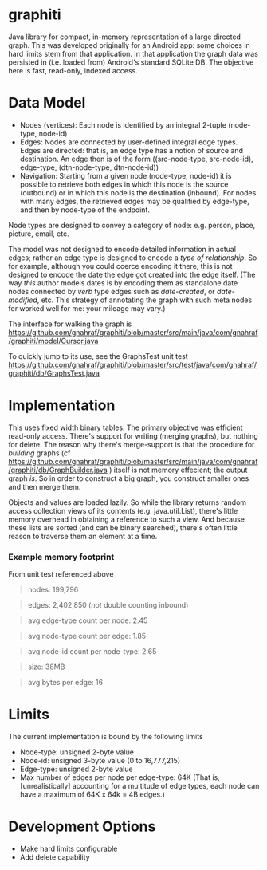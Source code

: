# graphiti

Java library for compact, in-memory representation of a large directed graph. This was developed originally for an Android app: some choices in hard limits stem from that application. In that application the graph data was persisted in (i.e. loaded from) Android's standard SQLite DB. The objective here is fast, read-only, indexed access.

# Data Model

* Nodes (vertices): Each node is identified by an integral 2-tuple (node-type, node-id)
* Edges: Nodes are connected by user-defined integral edge types. Edges are directed: that is, an edge type has a notion of source and destination. An edge then is of the form ((src-node-type, src-node-id), edge-type, (dtn-node-type, dtn-node-id))
* Navigation: Starting from a given node (node-type, node-id) it is possible to retrieve both edges in which this node is the source (outbound) or in which this node is the destination (inbound). For nodes with many edges, the retrieved edges may be qualified by edge-type, and then by node-type of the endpoint.

Node types are designed to convey a category of node: e.g. person, place, picture, email, etc.

The model was not designed to encode detailed information in actual edges; rather an edge type is designed to encode a _type of relationship_. So for example, although you could coerce encoding it there, this is not designed to encode the date the edge got created into the edge itself. (The way *this* author models dates is by encoding them as standalone date nodes connected by *verb* type edges such as *date-created*, or *date-modified*, etc. This strategy of annotating the graph with such meta nodes for worked well for me: your mileage may vary.)

The interface for walking the graph is https://github.com/gnahraf/graphiti/blob/master/src/main/java/com/gnahraf/graphiti/model/Cursor.java

To quickly jump to its use, see the GraphsTest unit test https://github.com/gnahraf/graphiti/blob/master/src/test/java/com/gnahraf/graphiti/db/GraphsTest.java 

# Implementation

This uses fixed width binary tables. The primary objective was efficient read-only access. There's support for writing (merging graphs), but nothing for delete. The reason why there's merge-support is that the procedure for *building* graphs (cf https://github.com/gnahraf/graphiti/blob/master/src/main/java/com/gnahraf/graphiti/db/GraphBuilder.java ) itself is not memory effecient; the output graph *is*. So in order to construct a big graph, you construct smaller ones and then merge them.

Objects and values are loaded lazily. So while the library returns random access collection views of its contents (e.g. java.util.List), there's little memory overhead in obtaining a reference to such a view. And because these lists are sorted (and can be binary searched), there's often little reason to traverse them an element at a time.

### Example memory footprint

From unit test referenced above

> nodes: 199,796

> edges: 2,402,850 (*not* double counting inbound)

> avg edge-type count per node: 2.45

> avg node-type count per edge: 1.85

> avg node-id count per node-type: 2.65

> size: 38MB

> avg bytes per edge: 16





# Limits

The current implementation is bound by the following limits

* Node-type: unsigned 2-byte value
* Node-id: unsigned 3-byte value (0 to 16,777,215)
* Edge-type: unsigned 2-byte value
* Max number of edges per node per edge-type: 64K
  (That is, [unrealistically] accounting for a multitude of edge types, each node can have a maximum of 64K x 64k = 4B edges.)

# Development Options

* Make hard limits configurable
* Add delete capability

